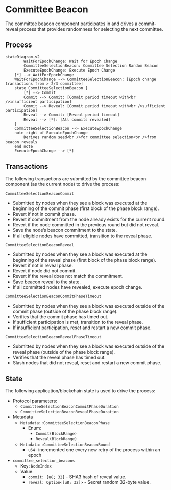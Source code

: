 # Committee Beacon

The committee beacon component participates in and drives a commit-reveal process that provides randomness for selecting the next committee.

## Process

```mermaid
stateDiagram-v2
		WaitForEpochChange: Wait for Epoch Change
		CommitteeSelectionBeacon: Committee Selection Random Beacon
		ExecuteEpochChange: Execute Epoch Change
    [*] --> WaitForEpochChange
    WaitForEpochChange --> CommitteeSelectionBeacon: [Epoch change transactions from > 2/3 committee]
    state CommitteeSelectionBeacon {
        [*] --> Commit
        Commit --> Commit: [Commit period timeout with<br />insufficient participation]
        Commit --> Reveal: [Commit period timeout with<br />sufficient participation]
        Reveal --> Commit: [Reveal period timeout]
        Reveal --> [*]: [All commits revealed]
    }
    CommitteeSelectionBeacon --> ExecuteEpochChange
    note right of ExecuteEpochChange
        Derives random seed<br />for committee selection<br />from beacon reveals
    end note
    ExecuteEpochChange --> [*]
```

## Transactions

The following transactions are submitted by the committee beacon component (as the current node) to drive the process:

`CommitteeSelectionBeaconCommit`

- Submitted by nodes when they see a block was executed at the beginning of the commit phase (first block of the phase block range).
- Revert if not in commit phase.
- Revert if commitment from the node already exists for the current round.
- Revert if the node committed in the previous round but did not reveal.
- Save the node’s beacon commitment to the state.
- If all eligible nodes have committed, transition to the reveal phase.

`CommitteeSelectionBeaconReveal`

- Submitted by nodes when they see a block was executed at the beginning of the reveal phase (first block of the phase block range).
- Revert if not in reveal phase.
- Revert if node did not commit.
- Revert if the reveal does not match the commitment.
- Save beacon reveal to the state.
- If all committed nodes have revealed, execute epoch change.

`CommitteeSelectionBeaconCommitPhaseTimeout`

- Submitted by nodes when they see a block was executed outside of the commit phase (outside of the phase block range).
- Verifies that the commit phase has timed out.
- If sufficient participation is met, transition to the reveal phase.
- If insufficient participation, reset and restart a new commit phase.

`CommitteeSelectionBeaconRevealPhaseTimeout`

- Submitted by nodes when they see a block was executed outside of the reveal phase (outside of the phase block range).
- Verifies that the reveal phase has timed out.
- Slash nodes that did not reveal, reset and restart a new commit phase.

## State

The following application/blockchain state is used to drive the process:

- Protocol parameters:
  - `CommitteeSelectionBeaconCommitPhaseDuration`
  - `CommitteeSelectionBeaconRevealPhaseDuration`
- Metadata
  - `Metadata::CommitteeSelectionBeaconPhase`
    - Enum:
      - `Commit(BlockRange)`
      - `Reveal(BlockRange)`
  - `Metadata::CommitteeSelectionBeaconRound`
    - `u64`- incremented one every new retry of the process within an epoch
- `committee_selection_beacons`
  - Key: `NodeIndex`
  - Value:
    - `commit: [u8; 32]` - SHA3 hash of reveal value.
    - `reveal: Option<[u8; 32]>` - Secret random 32-byte value.
